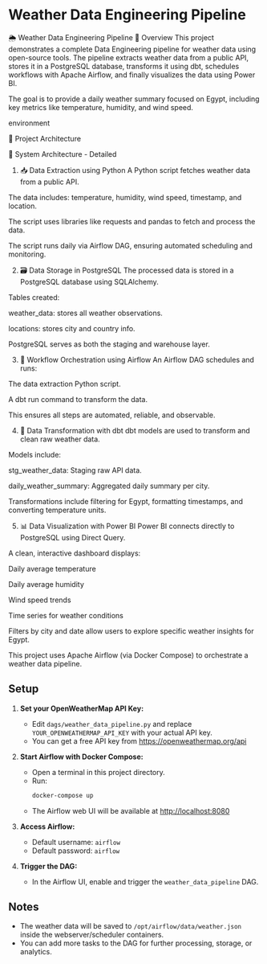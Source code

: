 # Weather Data Engineering Pipeline
🌦️ Weather Data Engineering Pipeline
📖 Overview
This project demonstrates a complete Data Engineering pipeline for weather data using open-source tools. The pipeline extracts weather data from a public API, stores it in a PostgreSQL database, transforms it using dbt, schedules workflows with Apache Airflow, and finally visualizes the data using Power BI.

The goal is to provide a daily weather summary focused on Egypt, including key metrics like temperature, humidity, and wind speed.

environment

📌 Project Architecture

🔧 System Architecture - Detailed
1. 📥 Data Extraction using Python
A Python script fetches weather data from a public API.

The data includes: temperature, humidity, wind speed, timestamp, and location.

The script uses libraries like requests and pandas to fetch and process the data.

The script runs daily via Airflow DAG, ensuring automated scheduling and monitoring.

2. 🗃️ Data Storage in PostgreSQL
The processed data is stored in a PostgreSQL database using SQLAlchemy.

Tables created:

weather_data: stores all weather observations.

locations: stores city and country info.

PostgreSQL serves as both the staging and warehouse layer.

3. 🔄 Workflow Orchestration using Airflow
An Airflow DAG schedules and runs:

The data extraction Python script.

A dbt run command to transform the data.

This ensures all steps are automated, reliable, and observable.

4. 🧹 Data Transformation with dbt
dbt models are used to transform and clean raw weather data.

Models include:

stg_weather_data: Staging raw API data.

daily_weather_summary: Aggregated daily summary per city.

Transformations include filtering for Egypt, formatting timestamps, and converting temperature units.

5. 📊 Data Visualization with Power BI
Power BI connects directly to PostgreSQL using Direct Query.

A clean, interactive dashboard displays:

Daily average temperature

Daily average humidity

Wind speed trends

Time series for weather conditions

Filters by city and date allow users to explore specific weather insights for Egypt.



This project uses Apache Airflow (via Docker Compose) to orchestrate a weather data pipeline.

## Setup

1. **Set your OpenWeatherMap API Key:**
   - Edit `dags/weather_data_pipeline.py` and replace `YOUR_OPENWEATHERMAP_API_KEY` with your actual API key.
   - You can get a free API key from https://openweathermap.org/api

2. **Start Airflow with Docker Compose:**
   - Open a terminal in this project directory.
   - Run:
     ```sh
     docker-compose up
     ```
   - The Airflow web UI will be available at [http://localhost:8080](http://localhost:8080)

3. **Access Airflow:**
   - Default username: `airflow`
   - Default password: `airflow`

4. **Trigger the DAG:**
   - In the Airflow UI, enable and trigger the `weather_data_pipeline` DAG.

## Notes
- The weather data will be saved to `/opt/airflow/data/weather.json` inside the webserver/scheduler containers.
- You can add more tasks to the DAG for further processing, storage, or analytics. 
